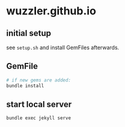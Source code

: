 # wuzzler.github.io

## initial setup 

see `setup.sh` and install GemFiles afterwards.

## GemFile

```bash
# if new gems are added:
bundle install
```

## start local server

```bash
bundle exec jekyll serve
```